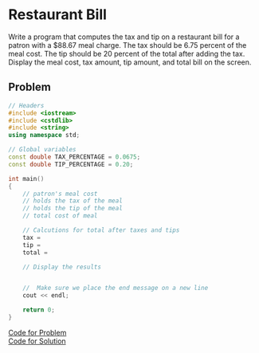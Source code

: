 # Restaurant Bill

Write a program that computes the tax and tip on a restaurant bill for a patron with
a $88.67 meal charge. The tax should be 6.75 percent of the meal cost. The tip should
be 20 percent of the total after adding the tax. Display the meal cost, tax amount, tip
amount, and total bill on the screen.

## Problem
```c++
// Headers
#include <iostream>
#include <cstdlib>
#include <string>
using namespace std;

// Global variables
const double TAX_PERCENTAGE = 0.0675;
const double TIP_PERCENTAGE = 0.20;

int main()
{
	// patron's meal cost
    // holds the tax of the meal
    // holds the tip of the meal
    // total cost of meal

    // Calcutions for total after taxes and tips
    tax =
    tip =
    total =

    // Display the results


	//	Make sure we place the end message on a new line
    cout << endl;

    return 0;
}
```
[Code for Problem](/Activities/Session%2003%20-%20Coding%20Practice/Restaurant%20Bill/restaurantBillProblem.cpp)
<br>[Code for Solution](/Activities/Session%2003%20-%20Coding%20Practice/Restaurant%20Bill/restaurantBillSolution.cpp)
